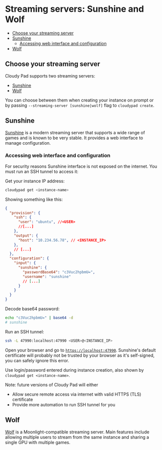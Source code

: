 # Streaming servers: Sunshine and Wolf

- [Choose your streaming server](#choose-your-streaming-server)
- [Sunshine](#sunshine)
  - [Accessing web interface and configuration](#accessing-web-interface-and-configuration)
- [Wolf](#wolf)

## Choose your streaming server
Cloudy Pad supports two streaming servers:
- [Sunshine](https://github.com/LizardByte/Sunshine)
- [Wolf](https://games-on-whales.github.io/wolf/stable/)

You can choose between them when creating your instance on prompt or by passing `--streaming-server [sunshine|wolf]` flag to `cloudypad create`.

## Sunshine

[Sunshine](https://github.com/LizardByte/Sunshine) is a modern streaming server that supports a wide range of games and is known to be very stable. It provides a web interface to manage configuration.

### Accessing web interface and configuration

For security reasons Sunshine interface is not exposed on the internet. You must run an SSH tunnel to access it:

Get your instance IP address:

```sh
cloudypad get <instance-name>
```

Showing something like this:

```json
{
  "provision": {
    "ssh": {
      "user": "ubuntu", //<USER>
      //[...]
    },
    "output": {
      "host": "10.234.56.78", // <INSTANCE_IP>
    },
    // [...]
  },
  "configuration": {
    "input": {
      "sunshine": {
        "passwordBase64": "c3Vuc2hpbmU=",
        "username": "sunshine"
        // [...]
      }
    }
  }
}
```

Decode base64 password:

```sh
echo "c3Vuc2hpbmU=" | base64 -d
# sunshine
```

Run an SSH tunnel:

```sh
ssh -L 47990:localhost:47990 <USER>@<INSTANCE_IP>
```

Open your browser and go to [`https://localhost:47990`](https://localhost:47990). Sunshine's default certificate will probably not be trusted by your browser as it's self-signed, you can safely ignore this error. 

Use login/password entered during instance creation, also shown by `cloudypad get <instance-name>`.

Note: future versions of Cloudy Pad will either
- Allow secure remote access via internet with valid HTTPS (TLS) certificate
- Provide more automation to run SSH tunnel for you

## Wolf

[Wolf](https://games-on-whales.github.io/wolf/stable/) is a Moonlight-compatible streaming server. Main features include allowing multiple users to stream from the same instance and sharing a single GPU with multiple games.